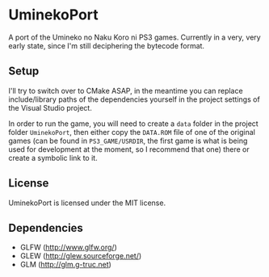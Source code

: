 # UminekoPort
A port of the Umineko no Naku Koro ni PS3 games. Currently in a very, very early state, since I'm still deciphering the bytecode format.

## Setup
I'll try to switch over to CMake ASAP, in the meantime you can replace include/library paths of the dependencies yourself in the project settings of the Visual Studio project.

In order to run the game, you will need to create a `data` folder in the project folder `UminekoPort`, then either copy the `DATA.ROM` file of one of the original games (can be found in `PS3_GAME/USRDIR`, the first game is what is being used for development at the moment, so I recommend that one) there or create a symbolic link to it.

## License
UminekoPort is licensed under the MIT license.

## Dependencies
- GLFW (http://www.glfw.org/)
- GLEW (http://glew.sourceforge.net/)
- GLM (http://glm.g-truc.net)

